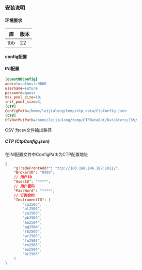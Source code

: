 <!--
 * @Author: LeiJiulong
 * @Date: 2025-02-20 01:28:02
 * @LastEditors: LeiJiulong && lei15557570906@outlook.com
 * @LastEditTime: 2025-02-20 12:56:28
 * @Description: 
-->
### 安装说明
#### 环境要求
| 库       | 版本                          |
|------------|-----------------------------|
| tbb   | 22    | 
#### config配置
#### INI配置

```ini
[questDBConfig]
addr=localhost:9000
username=Future
password=quest
max_pool_size=10;
init_pool_size=3;
[CTP]
ConfigPath=/home/leijiulong/temp/ctp_data/CtpConfig.json
[CSV]
CSVOutPutPath=/home/leijiulong/temp/CTPDataGet/DataStore/CSV/
```
CSV 为csv文件输出路径
##### CTP (CtpConfig.json)
在INI配置文件中ConfigPath为CTP配置地址
```json
{
    "gTradeFrontAddr": "tcp://180.168.146.187:10212",
    "BrokerID": "9999",
    // 用户ID
    "UserID": "****",
    // 用户密码
    "PassWord": "****",
    // 订阅合约
    "InstrumentID": [
        "cu2503",
        "al2504",
        "zn2503",
        "pb2503",
        "au2504",
        "ag2504",
        "rb2505",
        "wr2505",
        "fu2505",
        "ru2505",
        "bu2504",
        "hc2505"
    ]
}
```
